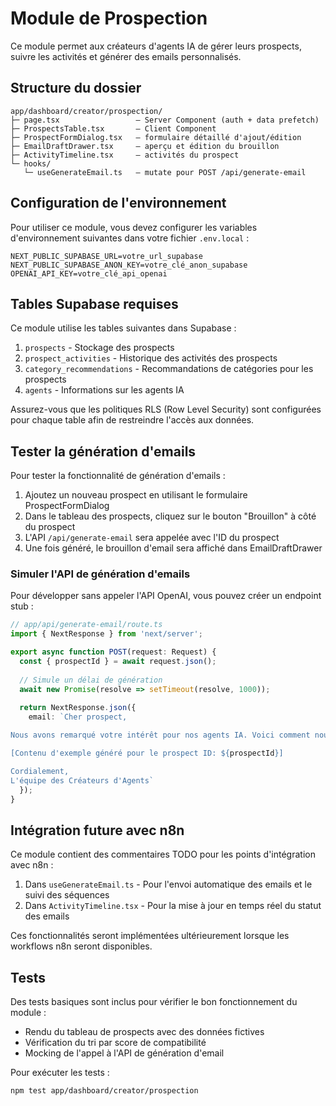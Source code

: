 # Module de Prospection

Ce module permet aux créateurs d'agents IA de gérer leurs prospects, suivre les activités et générer des emails personnalisés.

## Structure du dossier

```
app/dashboard/creator/prospection/
├─ page.tsx                 – Server Component (auth + data prefetch)
├─ ProspectsTable.tsx       – Client Component
├─ ProspectFormDialog.tsx   – formulaire détaillé d'ajout/édition
├─ EmailDraftDrawer.tsx     – aperçu et édition du brouillon
├─ ActivityTimeline.tsx     – activités du prospect
└─ hooks/
   └─ useGenerateEmail.ts   – mutate pour POST /api/generate-email
```

## Configuration de l'environnement

Pour utiliser ce module, vous devez configurer les variables d'environnement suivantes dans votre fichier `.env.local` :

```
NEXT_PUBLIC_SUPABASE_URL=votre_url_supabase
NEXT_PUBLIC_SUPABASE_ANON_KEY=votre_clé_anon_supabase
OPENAI_API_KEY=votre_clé_api_openai
```

## Tables Supabase requises

Ce module utilise les tables suivantes dans Supabase :

1. `prospects` - Stockage des prospects
2. `prospect_activities` - Historique des activités des prospects
3. `category_recommendations` - Recommandations de catégories pour les prospects
4. `agents` - Informations sur les agents IA

Assurez-vous que les politiques RLS (Row Level Security) sont configurées pour chaque table afin de restreindre l'accès aux données.

## Tester la génération d'emails

Pour tester la fonctionnalité de génération d'emails :

1. Ajoutez un nouveau prospect en utilisant le formulaire ProspectFormDialog
2. Dans le tableau des prospects, cliquez sur le bouton "Brouillon" à côté du prospect
3. L'API `/api/generate-email` sera appelée avec l'ID du prospect
4. Une fois généré, le brouillon d'email sera affiché dans EmailDraftDrawer

### Simuler l'API de génération d'emails

Pour développer sans appeler l'API OpenAI, vous pouvez créer un endpoint stub :

```typescript
// app/api/generate-email/route.ts
import { NextResponse } from 'next/server';

export async function POST(request: Request) {
  const { prospectId } = await request.json();
  
  // Simule un délai de génération
  await new Promise(resolve => setTimeout(resolve, 1000));
  
  return NextResponse.json({
    email: `Cher prospect,

Nous avons remarqué votre intérêt pour nos agents IA. Voici comment nous pouvons vous aider...

[Contenu d'exemple généré pour le prospect ID: ${prospectId}]

Cordialement,
L'équipe des Créateurs d'Agents`
  });
}
```

## Intégration future avec n8n

Ce module contient des commentaires TODO pour les points d'intégration avec n8n :

1. Dans `useGenerateEmail.ts` - Pour l'envoi automatique des emails et le suivi des séquences
2. Dans `ActivityTimeline.tsx` - Pour la mise à jour en temps réel du statut des emails

Ces fonctionnalités seront implémentées ultérieurement lorsque les workflows n8n seront disponibles.

## Tests

Des tests basiques sont inclus pour vérifier le bon fonctionnement du module :

- Rendu du tableau de prospects avec des données fictives
- Vérification du tri par score de compatibilité
- Mocking de l'appel à l'API de génération d'email

Pour exécuter les tests :

```bash
npm test app/dashboard/creator/prospection
